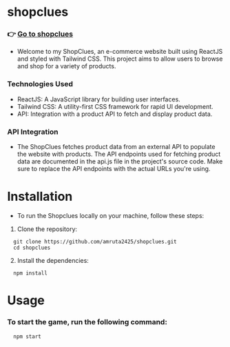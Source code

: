 # shopclues
### 👉 [Go to shopclues](https://shopclues25.netlify.app/)

- Welcome to my ShopClues, an e-commerce website built using ReactJS and styled with Tailwind CSS. This project aims to allow users to browse and shop for a variety of products.

###  Technologies Used
- ReactJS: A JavaScript library for building user interfaces.
- Tailwind CSS: A utility-first CSS framework for rapid UI development.
- API: Integration with a product API to fetch and display product data.

### API Integration

- The ShopClues fetches product data from an external API to populate the website with products. The API endpoints used for fetching product data are documented in the api.js file in the project's source code. Make sure to replace the API endpoints with the actual URLs you're using.

# Installation

- To run the Shopclues locally on your machine, follow these steps:

1. Clone the repository:
```
  git clone https://github.com/amruta2425/shopclues.git
  cd shopclues
```

2. Install the dependencies:
```
  npm install
```


# Usage
### To start the game, run the following command:

``` 
  npm start 

```


